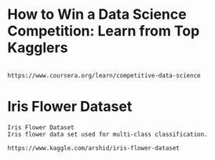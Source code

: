 # How to Win a Data Science Competition: Learn from Top Kagglers

```

https://www.coursera.org/learn/competitive-data-science
```



# Iris Flower Dataset
```
Iris Flower Dataset
Iris flower data set used for multi-class classification.

https://www.kaggle.com/arshid/iris-flower-dataset
```
